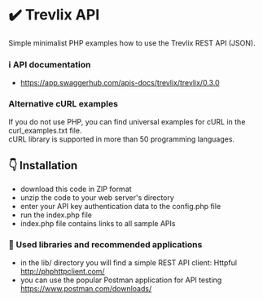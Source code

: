 # :heavy_check_mark: Trevlix API 
Simple minimalist PHP examples how to use the Trevlix REST API (JSON).

### :information_source: API documentation 
* https://app.swaggerhub.com/apis-docs/trevlix/trevlix/0.3.0

### Alternative cURL examples
If you do not use PHP, you can find universal examples for cURL in the curl_examples.txt file.  
cURL library is supported in more than 50 programming languages.

## :point_down: Installation 

* download this code in ZIP format
* unzip the code to your web server's directory
* enter your API key authentication data to the config.php file
* run the index.php file
* index.php file contains links to all sample APIs

### :pray: Used libraries and recommended applications 
* in the lib/ directory you will find a simple REST API client: Httpful http://phphttpclient.com/
* you can use the popular Postman application for API testing https://www.postman.com/downloads/
